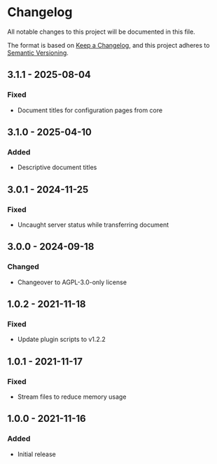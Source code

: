 # Changelog
All notable changes to this project will be documented in this file.

The format is based on [Keep a Changelog](https://keepachangelog.com/en/1.0.0/),
and this project adheres to [Semantic Versioning](https://semver.org/spec/v2.0.0.html).

## 3.1.1 - 2025-08-04
### Fixed
- Document titles for configuration pages from core

## 3.1.0 - 2025-04-10
### Added
- Descriptive document titles

## 3.0.1 - 2024-11-25
### Fixed
- Uncaught server status while transferring document

## 3.0.0 - 2024-09-18
### Changed
- Changeover to AGPL-3.0-only license

## 1.0.2 - 2021-11-18
### Fixed
- Update plugin scripts to v1.2.2

## 1.0.1 - 2021-11-17
### Fixed
- Stream files to reduce memory usage

## 1.0.0 - 2021-11-16
### Added
- Initial release

